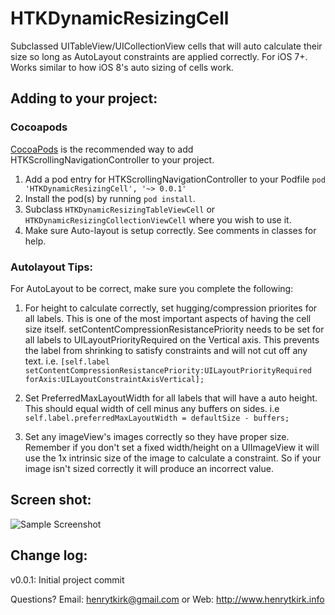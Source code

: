 HTKDynamicResizingCell
======================

Subclassed UITableView/UICollectionView cells that will auto calculate their size so long as AutoLayout constraints are applied correctly. For iOS 7+. Works similar to how iOS 8's auto sizing of cells work.

## Adding to your project:
### Cocoapods

[CocoaPods](http://cocoapods.org) is the recommended way to add HTKScrollingNavigationController to your project.

1. Add a pod entry for HTKScrollingNavigationController to your Podfile `pod 'HTKDynamicResizingCell', '~> 0.0.1'`
2. Install the pod(s) by running `pod install`.
3. Subclass `HTKDynamicResizingTableViewCell` or `HTKDynamicResizingCollectionViewCell` where you wish to use it.
4. Make sure Auto-layout is setup correctly. See comments in classes for help.

### Autolayout Tips:

For AutoLayout to be correct, make sure you complete the following:

1. For height to calculate correctly, set hugging/compression priorites for all labels. This is one of the most important aspects of having the cell size itself. setContentCompressionResistancePriority needs to be set for all labels to UILayoutPriorityRequired on the Vertical axis. This prevents the label from shrinking to satisfy constraints and will not cut off any text. 
    i.e. `[self.label setContentCompressionResistancePriority:UILayoutPriorityRequired forAxis:UILayoutConstraintAxisVertical];`

2. Set PreferredMaxLayoutWidth for all labels that will have a auto height. This should equal width of cell minus any buffers on sides. 
    i.e `self.label.preferredMaxLayoutWidth = defaultSize - buffers;`

3. Set any imageView's images correctly so they have proper size. Remember if you don't set a fixed width/height on a UIImageView it will use the 1x intrinsic size of the image to calculate a constraint. So if your image isn't sized correctly it will produce an incorrect value.

## Screen shot:

![Sample Screenshot](http://htk-github.s3.amazonaws.com/HTKDynamicResizingCellSS1.png)

## Change log:
v0.0.1: Initial project commit

Questions? Email: henrytkirk@gmail.com or Web: http://www.henrytkirk.info
